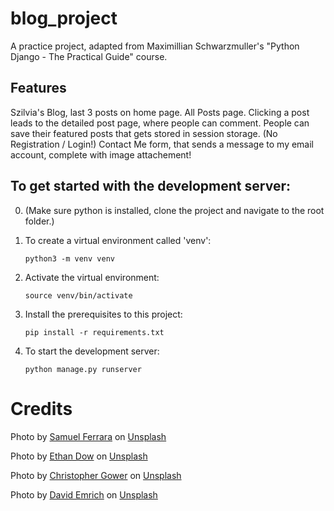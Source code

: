 # blog_project

A practice project, adapted from Maximillian Schwarzmuller's "Python Django - The Practical Guide" course.

## Features

Szilvia's Blog, last 3 posts on home page. All Posts page. Clicking a post leads to the detailed post page, where people can comment.
People can save their featured posts that gets stored in session storage. (No Registration / Login!)
Contact Me form, that sends a message to my email account, complete with image attachement!

## To get started with the development server:

0. (Make sure python is installed, clone the project and navigate to the root folder.)


1. To create a virtual environment called 'venv':


    `python3 -m venv venv`


2. Activate the virtual environment: 


    `source venv/bin/activate`


3. Install the prerequisites to this project:


    `pip install -r requirements.txt`


4. To start the development server:


    `python manage.py runserver`




# Credits

Photo by <a href="https://unsplash.com/@samferrara?utm_source=unsplash&utm_medium=referral&utm_content=creditCopyText">Samuel Ferrara</a> on <a href="https://unsplash.com/photos/1527pjeb6jg?utm_source=unsplash&utm_medium=referral&utm_content=creditCopyText">Unsplash</a>
  
Photo by <a href="https://unsplash.com/@ethandow?utm_source=unsplash&utm_medium=referral&utm_content=creditCopyText">Ethan Dow</a> on <a href="https://unsplash.com/photos/2JLN11-aHmM?utm_source=unsplash&utm_medium=referral&utm_content=creditCopyText">Unsplash</a>


Photo by <a href="https://unsplash.com/@cgower?utm_source=unsplash&utm_medium=referral&utm_content=creditCopyText">Christopher Gower</a> on <a href="https://unsplash.com/photos/m_HRfLhgABo?utm_source=unsplash&utm_medium=referral&utm_content=creditCopyText">Unsplash</a>

Photo by <a href="https://unsplash.com/@davidemrich?utm_source=unsplash&utm_medium=referral&utm_content=creditCopyText">David Emrich</a> on <a href="https://unsplash.com/photos/odII8BzuWU8?utm_source=unsplash&utm_medium=referral&utm_content=creditCopyText">Unsplash</a>
  
